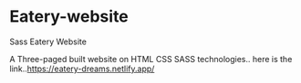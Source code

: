 # Eatery-website
Sass Eatery Website

A Three-paged built website on HTML CSS SASS technologies.. here is the link..https://eatery-dreams.netlify.app/
